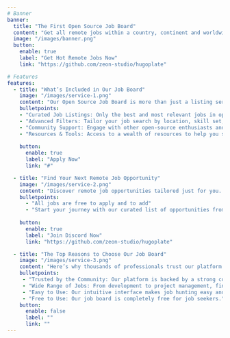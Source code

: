 ```yaml
---
# Banner
banner:
  title: "The First Open Source Job Board"
  content: "Get all remote jobs within a country, continent and worldwide for free "
  image: "/images/banner.png"
  button:
    enable: true
    label: "Get Hot Remote Jobs Now"
    link: "https://github.com/zeon-studio/hugoplate"

# Features
features:
  - title: "What’s Included in Our Job Board"
    image: "/images/service-1.png"
    content: "Our Open Source Job Board is more than just a listing service. It’s a complete platform designed to connect you with the best remote open-source opportunities. Here’s what you can expect:"
    bulletpoints:
    - "Curated Job Listings: Only the best and most relevant jobs in open-source, updated daily."
    - "Advanced Filters: Tailor your job search by location, skill set, and more."
    - "Community Support: Engage with other open-source enthusiasts and get advice from experienced professionals."
    - "Resources & Tools: Access to a wealth of resources to help you succeed in your job search."
    
    button:
      enable: true
      label: "Apply Now"
      link: "#"

  - title: "Find Your Next Remote Job Opportunity"
    image: "/images/service-2.png"
    content: "Discover remote job opportunities tailored just for you. Whether you're a developer, designer, or project manager, we bring the best remote jobs to your fingertips."
    bulletpoints:
      - "All jobs are free to apply and to add"
      - "Start your journey with our curated list of opportunities from leading start-up and companies around the globe."
    
    button:
      enable: true
      label: "Join Discord Now"
      link: "https://github.com/zeon-studio/hugoplate"

  - title: "The Top Reasons to Choose Our Job Board"
    image: "/images/service-3.png"
    content: "Here’s why thousands of professionals trust our platform to find their next remote job"
    bulletpoints:
     - "Trusted by the Community: Our platform is backed by a strong community of open-source professionals."
     - "Wide Range of Jobs: From development to project management, find jobs across all roles in open-source."
     - "Easy to Use: Our intuitive interface makes job hunting easy and effective."
     - "Free to Use: Our job board is completely free for job seekers."
    button:
      enable: false
      label: ""
      link: ""
---
```

